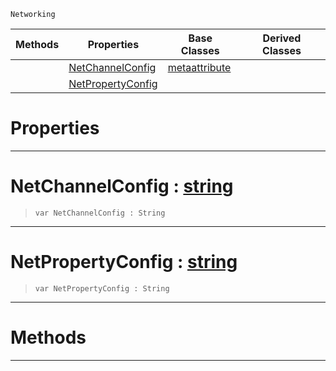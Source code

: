  `Networking`

|Methods|Properties|Base Classes|Derived Classes|
|---|---|---|---|
| |[ NetChannelConfig](https://github.com/zeroengineteam/ZeroDocs/blob/master/code_reference/class_reference/metanetproperty.markdown#netchannelconfig-zero-en)|[metaattribute](https://github.com/zeroengineteam/ZeroDocs/blob/master/code_reference/class_reference/metaattribute.markdown)| |
| |[ NetPropertyConfig](https://github.com/zeroengineteam/ZeroDocs/blob/master/code_reference/class_reference/metanetproperty.markdown#netpropertyconfig-zero-e)| | |


 #  Properties


---  
 #  NetChannelConfig : [string](https://github.com/zeroengineteam/ZeroDocs/blob/master/code_reference/zilch_base_types/string.markdown)

> 
> ``` lang=cpp, name=Zilch
> var NetChannelConfig : String


---  
 #  NetPropertyConfig : [string](https://github.com/zeroengineteam/ZeroDocs/blob/master/code_reference/zilch_base_types/string.markdown)

> 
> ``` lang=cpp, name=Zilch
> var NetPropertyConfig : String


---  
 #  Methods


---  
 

 